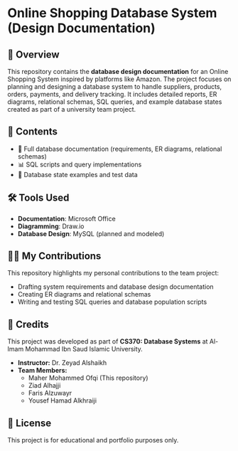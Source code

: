 
# Online Shopping Database System (Design Documentation)

## 📖 Overview
This repository contains the **database design documentation** for an Online Shopping System inspired by platforms like Amazon. The project focuses on planning and designing a database system to handle suppliers, products, orders, payments, and delivery tracking. It includes detailed reports, ER diagrams, relational schemas, SQL queries, and example database states created as part of a university team project.

## 📑 Contents
- 📄 Full database documentation (requirements, ER diagrams, relational schemas)
- 📊 SQL scripts and query implementations
- 📝 Database state examples and test data

## 🛠️ Tools Used
- **Documentation**: Microsoft Office  
- **Diagramming**: Draw.io  
- **Database Design**: MySQL (planned and modeled)

## 👨‍💻 My Contributions
This repository highlights my personal contributions to the team project:
- Drafting system requirements and database design documentation
- Creating ER diagrams and relational schemas
- Writing and testing SQL queries and database population scripts

## 📌 Credits
This project was developed as part of **CS370: Database Systems** at Al-Imam Mohammad Ibn Saud Islamic University.  

- **Instructor:** Dr. Zeyad Alshaikh  
- **Team Members:**
  - Maher Mohammed Ofqi (This repository)
  - Ziad Alhajji
  - Faris Alzuwayr
  - Yousef Hamad Alkhraiji

## 📜 License
This project is for educational and portfolio purposes only.
